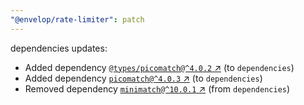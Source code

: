 ```yaml
---
"@envelop/rate-limiter": patch
---
```

dependencies updates:
  - Added dependency [`@types/picomatch@^4.0.2` ↗︎](https://www.npmjs.com/package/@types/picomatch/v/4.0.2) (to `dependencies`)
  - Added dependency [`picomatch@^4.0.3` ↗︎](https://www.npmjs.com/package/picomatch/v/4.0.3) (to `dependencies`)
  - Removed dependency [`minimatch@^10.0.1` ↗︎](https://www.npmjs.com/package/minimatch/v/10.0.1) (from `dependencies`)
